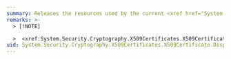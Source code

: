 ```yaml
---
summary: Releases the resources used by the current <xref href="System.Security.Cryptography.X509Certificates.X509Certificate"></xref> object.
remarks: >-
  > [!NOTE]

  >  <xref:System.Security.Cryptography.X509Certificates.X509Certificate> implements the <xref:System.IDisposable> interface starting with the [!INCLUDE[net_v46](~/includes/net-v46-md.md)]; in previous versions of the .NET Framework, the <xref:System.Security.Cryptography.X509Certificates.X509Certificate> class does not implement this interface, and therefore the `Dispose` method does not exist.
uid: System.Security.Cryptography.X509Certificates.X509Certificate.Dispose*
---
```

